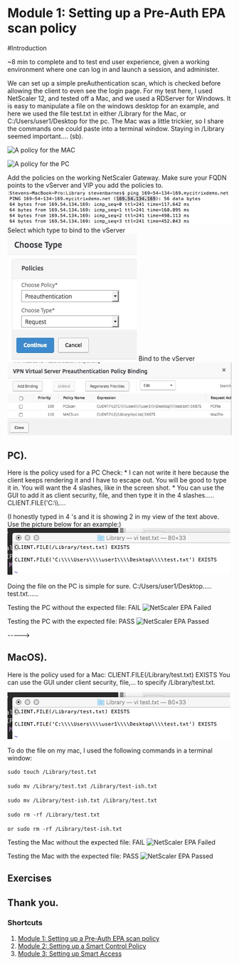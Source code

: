# Module 1: Setting up a Pre-Auth EPA scan policy

#Introduction

~8 min to complete and to test end user experience, given a working environment where one can log in and launch a session, and administer.

We can set up a simple preAuthentication scan, which is checked before allowing the client to even see the login page. For my test here, I used NetScaler 12, and tested off a Mac, and we used a RDServer for Windows. It is easy to manipulate a file on the windows desktop for an example, and here we used the file test.txt in either /Library for the Mac, or C:/Users/user1/Desktop for the pc. The Mac was a little trickier, so I share the commands one could paste into a terminal window. Staying in /Library seemed important.... (sb).

![A policy for the MAC](./images/NSepaMacAllow.gif)

![A policy for the PC](./images/NSepaPCAllow.gif)

Add the policies on the working NetScaler Gateway. Make sure your FQDN points to the vServer and VIP you add the policies to.
![Ping your FQDN](./images/ping.jpeg)
Select which type to bind to the vServer
![Select the type as you bind to the vServer](./images/type.jpeg)
Bind to the vServer
![Bind to the vServer](./images/bind.jpeg)

## PC).
Here is the policy used for a PC Check: * I can not write it here because the client keeps rendering it and I have to escape out. You will be good to type it in. You will want the 4 slashes, like in the screen shot. * You can use the GUI to add it as client security, file, and then type it in the 4 slashes.....    CLIENT.FILE('C:\\\\....

(I honestly typed in 4 \'s and it is showing 2 in my view of the text above. Use the picture below for an example:)
![For the PC, you want the four \'s](./images/policy.jpeg)

Doing the file on the PC is simple for sure. C:/Users/user1/Desktop..... test.txt......

Testing the PC without the expected file: FAIL
![NetScaler EPA Failed](./images/PCPreFail.gif)

Testing the PC with the expected file: PASS
![NetScaler EPA Passed](./images/PCPrePass.gif)

----->

## MacOS).
Here is the policy used for a Mac:
CLIENT.FILE(/Library/test.txt) EXISTS
You can use the GUI under client security, file,... to specify /Library/test.txt.

![CLIENT.FILE(/Library/test.txt](./images/policy.jpeg)

To do the file on my mac, I used the following commands in a terminal window:

	sudo touch /Library/test.txt

	sudo mv /Library/test.txt /Library/test-ish.txt

	sudo mv /Library/test-ish.txt /Library/test.txt

	sudo rm -rf /Library/test.txt

	or sudo rm -rf /Library/test-ish.txt

Testing the Mac without the expected file: FAIL
![NetScaler EPA Failed](./images/MacPreFail.gif)

Testing the Mac with the expected file: PASS
![NetScaler EPA Passed](./images/MacPrePass.gif)

## Exercises 

## Thank you. 

### Shortcuts
1. [Module 1: Setting up a Pre-Auth EPA scan policy](../Module1)
2. [Module 2: Setting up a Smart Control Policy](../Module2)
3. [Module 3: Setting up Smart Access](../Module3)